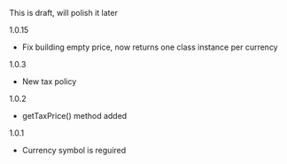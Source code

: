 This is draft, will polish it later

1.0.15
- Fix building empty price, now returns one class instance per currency

1.0.3
- New tax policy

1.0.2 
- getTaxPrice() method added

1.0.1
- Currency symbol is reguired